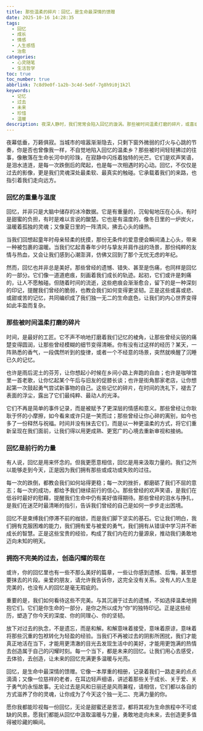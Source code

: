 ```yaml
---
title: 那些温柔的碎片：回忆，是生命最深情的馈赠
date: 2025-10-16 14:28:35
tags:
  - 回忆
  - 成长
  - 情感
  - 人生感悟
  - 治愈
categories:
  - 心灵随笔
  - 生活哲学
toc: true
toc_number: true
abbrlink: 7c8d9e0f-1a2b-3c4d-5e6f-7g8h9i0j1k2l
keywords:
  - 记忆
  - 过去
  - 未来
  - 珍惜
  - 温暖
description: 夜深人静时，我们常常会陷入回忆的漩涡。那些被时间温柔打磨的碎片，或喜或悲，都构成了我们生命中最宝贵的底色。这篇文章将带你一同感受回忆的重量与温度，理解它如何成为我们前行的力量，并学会拥抱不完美的过去，创造闪耀的现在。
---
```


夜幕低垂，万籁俱寂。当城市的喧嚣渐渐隐去，只剩下窗外微弱的灯火与心跳的节奏，你是否也曾像我一样，不自觉地陷入回忆的温柔乡？那些被时间轻轻拂过的往事，像散落在生命长河中的珍珠，在寂静中闪烁着独特的光芒。它们是欢声笑语，是泪水涟涟，是每一次跌倒后的爬起，也是每一次相遇时的心动。回忆，不仅仅是过去的影像，更是我们灵魂深处最柔软、最真实的触碰。它承载着我们的来路，也指引着我们走向远方。

### 回忆的重量与温度

回忆，并非只是大脑中储存的冰冷数据。它是有重量的，沉甸甸地压在心头，有时是甜蜜的负担，有时是难以言说的酸楚。它也是有温度的，像冬日里的一炉炭火，温暖着孤独的灵魂；又像夏日里的一阵清风，拂去心头的燥热。

当我们回想起童年时母亲轻柔的抚摸，那份无条件的爱意便会瞬间涌上心头，带来一种被包裹的温暖。当我们忆起青春年少时与挚友并肩作战的场景，那份纯粹的友情与热血，又会让我们感到心潮澎湃，仿佛又回到了那个无忧无虑的年纪。

然而，回忆也并非总是美好。那些曾经的遗憾、错失、甚至是伤痛，也同样是回忆的一部分。它们像一道道疤痕，刻画着我们成长的轨迹。起初，它们或许是刺痛的，让人不愿触碰。但随着时间的流逝，这些疤痕会渐渐愈合，留下的是一种深刻的印记，提醒我们曾经的脆弱，也教会我们如何变得更坚韧。正是这些或喜或悲、或甜或苦的记忆，共同编织成了我们独一无二的生命底色，让我们的内心世界变得如此丰盈而复杂。

### 那些被时间温柔打磨的碎片

时间，是最好的工匠。它不声不响地打磨着我们记忆的棱角，让那些曾经尖锐的痛楚变得圆润，让那些曾经模糊的细节变得清晰。你有没有过这样的经历？某天，一阵熟悉的香气，一段偶然听到的旋律，或者一个不经意的场景，突然就唤醒了沉睡已久的记忆。

也许是雨后泥土的芬芳，让你想起小时候在乡间小路上奔跑的自由；也许是咖啡馆里一首老歌，让你忆起某个午后与旧友的促膝长谈；也许是街角那家老店，让你想起第一次鼓起勇气尝试新事物的自己。这些记忆的碎片，在时间的洗礼下，褪去了表面的浮尘，露出了它们最纯粹、最动人的光泽。

它们不再是简单的事件记录，而是被赋予了更深层的情感和意义。那些曾经让你耿耿于怀的小摩擦，如今看来或许只是一笑而过；那些曾经让你心碎的离别，如今也多了一份释然与祝福。时间并没有抹去它们，而是以一种更温柔的方式，将它们重新呈现在我们面前，让我们得以用更成熟、更宽广的心境去重新审视和接纳。

### 回忆是前行的力量

有人说，回忆是用来怀念的。但我更愿意相信，回忆是用来汲取力量的。我们之所以能够走到今天，正是因为我们拥有那些或成功或失败的过往。

每一次的跌倒，都教会我们如何站得更稳；每一次的挫折，都磨砺了我们不屈的意志；每一次的成功，都给予我们继续前行的信心。那些曾经的欢声笑语，是我们在低谷时最好的慰藉，提醒我们生命中仍有美好值得期待。那些曾经的泪水与挣扎，是我们在迷茫时最清晰的指引，告诉我们曾经的自己是如何一步步走出困境。

回忆不是束缚我们停滞不前的枷锁，而是我们脚下坚实的基石。它让我们明白，我们拥有克服困难的能力，我们拥有爱与被爱的勇气，我们拥有从错误中学习并不断成长的智慧。正是这些宝贵的经验，构成了我们内在的力量源泉，推动我们勇敢地迈向未知的明天。

### 拥抱不完美的过去，创造闪耀的现在

或许，你的回忆里也有一些不那么美好的篇章，一些让你感到遗憾、后悔，甚至想要抹去的片段。亲爱的朋友，请允许我告诉你，这完全没有关系。没有人的人生是完美的，也没有人的回忆是毫无瑕疵的。

重要的是，我们如何看待这些不完美。与其沉溺于过去的遗憾，不如选择温柔地拥抱它们。它们是你生命的一部分，是你之所以成为“你”的独特印记。正是这些经历，塑造了你今天的深度、你的同理心、你的坚韧。

放下对过去的执念，不是遗忘，而是和解。和解意味着接受，意味着原谅，意味着将那些沉重的包袱转化为轻盈的经验。当我们不再被过去的阴影所困扰，我们才能真正地活在当下，才能用更清澈的目光去发现生活中的美好，才能用更饱满的热情去创造属于自己的闪耀时刻。每一个当下，都是未来的回忆。让我们用心去感受，去体验，去创造，让未来的回忆充满更多温暖与光亮。

回忆，是生命中最深情的馈赠。它像一本厚重的相册，记录着我们一路走来的点点滴滴；又像一位慈祥的老者，在耳边轻声细语，讲述着那些关于成长、关于爱、关于勇气的永恒故事。无论过去是风和日丽还是风雨兼程，请相信，它们都以各自的方式滋养了你的灵魂，让你成为了今天这个独一无二、充满力量的你。

愿你我都能珍视每一份回忆，无论是甜蜜还是苦涩，都将其视为生命旅程中不可或缺的风景。愿我们都能从回忆中汲取温暖与力量，勇敢地走向未来，去创造更多值得被珍藏的瞬间。